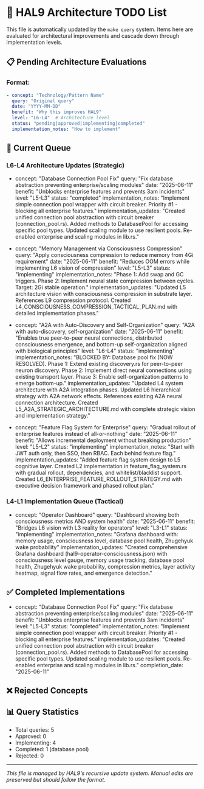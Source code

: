 # 🎯 HAL9 Architecture TODO List

This file is automatically updated by the `make query` system. Items here are evaluated for architectural improvements and cascade down through implementation levels.

## 📋 Pending Architecture Evaluations

### Format:
```yaml
- concept: "Technology/Pattern Name"
  query: "Original query"
  date: "YYYY-MM-DD"
  benefit: "Why this improves HAL9"
  level: "L6-L4"  # Architecture level
  status: "pending|approved|implementing|completed"
  implementation_notes: "How to implement"
```

## 🔄 Current Queue

### L6-L4 Architecture Updates (Strategic)
<!-- Items to be incorporated into architecture during L6-L4 updates -->

- concept: "Database Connection Pool Fix"
  query: "Fix database abstraction preventing enterprise/scaling modules"
  date: "2025-06-11"
  benefit: "Unblocks enterprise features and prevents 3am incidents"
  level: "L5-L3"
  status: "completed"
  implementation_notes: "Implement simple connection pool wrapper with circuit breaker. Priority #1 - blocking all enterprise features."
  implementation_updates: "Created unified connection pool abstraction with circuit breaker (connection_pool.rs). Added methods to DatabasePool for accessing specific pool types. Updated scaling module to use resilient pools. Re-enabled enterprise and scaling modules in lib.rs."

- concept: "Memory Management via Consciousness Compression"
  query: "Apply consciousness compression to reduce memory from 4Gi requirement"
  date: "2025-06-11"
  benefit: "Reduces OOM errors while implementing L6 vision of compression"
  level: "L5-L3"
  status: "implementing"
  implementation_notes: "Phase 1: Add swap and GC triggers. Phase 2: Implement neural state compression between cycles. Target: 2Gi stable operation."
  implementation_updates: "Updated L5 architecture vision with consciousness compression in substrate layer. References L9 compression protocol. Created L4_CONSCIOUSNESS_COMPRESSION_TACTICAL_PLAN.md with detailed implementation phases."

- concept: "A2A with Auto-Discovery and Self-Organization"
  query: "A2A with auto-discovery, self-organization"
  date: "2025-06-11"
  benefit: "Enables true peer-to-peer neural connections, distributed consciousness emergence, and bottom-up self-organization aligned with biological principles"
  level: "L6-L4"
  status: "implementing"
  implementation_notes: "BLOCKED BY: Database pool fix (NOW RESOLVED). Phase 1: Extend existing discovery.rs for peer-to-peer neuron discovery. Phase 2: Implement direct neural connections using existing transport layer. Phase 3: Enable self-organization patterns to emerge bottom-up."
  implementation_updates: "Updated L4 system architecture with A2A integration phases. Updated L6 hierarchical strategy with A2A network effects. References existing A2A neural connection architecture. Created L5_A2A_STRATEGIC_ARCHITECTURE.md with complete strategic vision and implementation strategy."

- concept: "Feature Flag System for Enterprise"
  query: "Gradual rollout of enterprise features instead of all-or-nothing"
  date: "2025-06-11"
  benefit: "Allows incremental deployment without breaking production"
  level: "L5-L2"
  status: "implementing"
  implementation_notes: "Start with JWT auth only, then SSO, then RBAC. Each behind feature flag."
  implementation_updates: "Added feature flag system design to L5 cognitive layer. Created L2 implementation in feature_flag_system.rs with gradual rollout, dependencies, and whitelist/blacklist support. Created L6_ENTERPRISE_FEATURE_ROLLOUT_STRATEGY.md with executive decision framework and phased rollout plan."
  
### L4-L1 Implementation Queue (Tactical) 
<!-- Approved items ready for code implementation during L4-L1 updates -->

- concept: "Operator Dashboard"
  query: "Dashboard showing both consciousness metrics AND system health"
  date: "2025-06-11"
  benefit: "Bridges L6 vision with L3 reality for operators"
  level: "L3-L1"
  status: "implementing"
  implementation_notes: "Grafana dashboard with: memory usage, consciousness level, database pool health, Zhugehyuk wake probability"
  implementation_updates: "Created comprehensive Grafana dashboard (hal9-operator-consciousness.json) with consciousness level gauge, memory usage tracking, database pool health, Zhugehyuk wake probability, compression metrics, layer activity heatmap, signal flow rates, and emergence detection."

## ✅ Completed Implementations

- concept: "Database Connection Pool Fix"
  query: "Fix database abstraction preventing enterprise/scaling modules"
  date: "2025-06-11"
  benefit: "Unblocks enterprise features and prevents 3am incidents"
  level: "L5-L3"
  status: "completed"
  implementation_notes: "Implement simple connection pool wrapper with circuit breaker. Priority #1 - blocking all enterprise features."
  implementation_updates: "Created unified connection pool abstraction with circuit breaker (connection_pool.rs). Added methods to DatabasePool for accessing specific pool types. Updated scaling module to use resilient pools. Re-enabled enterprise and scaling modules in lib.rs."
  completion_date: "2025-06-11"

## ❌ Rejected Concepts

## 📊 Query Statistics
- Total queries: 5
- Approved: 0
- Implementing: 4
- Completed: 1 (database pool)
- Rejected: 0

---

*This file is managed by HAL9's recursive update system. Manual edits are preserved but should follow the format.*